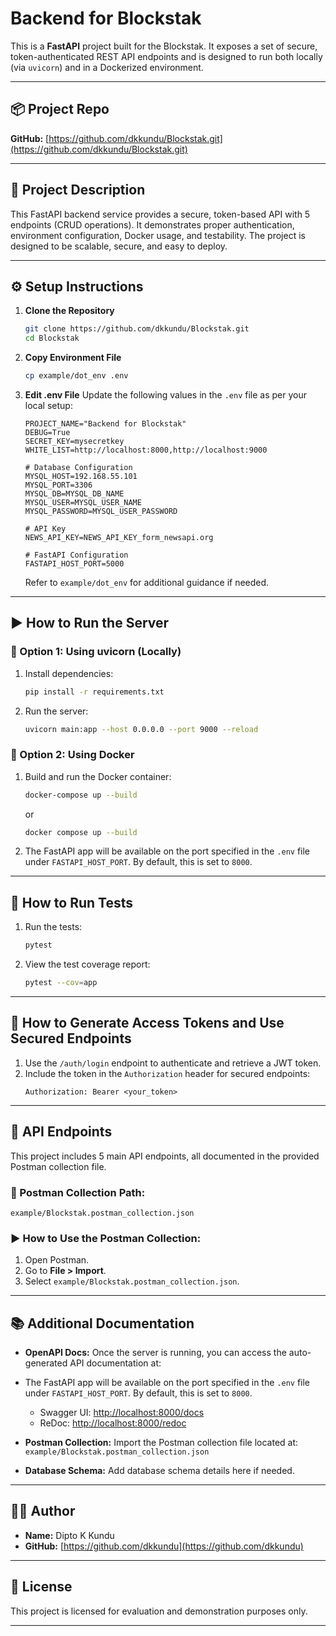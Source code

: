 # Backend for Blockstak

This is a **FastAPI** project built for the Blockstak. It exposes a set of secure, token-authenticated REST API endpoints and is designed to run both locally (via `uvicorn`) and in a Dockerized environment.

---

## 📦 Project Repo

**GitHub:** [https://github.com/dkkundu/Blockstak.git](https://github.com/dkkundu/Blockstak.git)

---

## 🚀 Project Description

This FastAPI backend service provides a secure, token-based API with 5 endpoints (CRUD operations). It demonstrates proper authentication, environment configuration, Docker usage, and testability. The project is designed to be scalable, secure, and easy to deploy.

---

## ⚙️ Setup Instructions

1. **Clone the Repository**
   ```bash
   git clone https://github.com/dkkundu/Blockstak.git
   cd Blockstak
   ```

2. **Copy Environment File**
   ```bash
   cp example/dot_env .env
   ```

3. **Edit .env File**
   Update the following values in the `.env` file as per your local setup:

   ```env
   PROJECT_NAME="Backend for Blockstak"
   DEBUG=True
   SECRET_KEY=mysecretkey
   WHITE_LIST=http://localhost:8000,http://localhost:9000

   # Database Configuration
   MYSQL_HOST=192.168.55.101
   MYSQL_PORT=3306
   MYSQL_DB=MYSQL_DB_NAME
   MYSQL_USER=MYSQL_USER_NAME
   MYSQL_PASSWORD=MYSQL_USER_PASSWORD

   # API Key
   NEWS_API_KEY=NEWS_API_KEY_form_newsapi.org

   # FastAPI Configuration
   FASTAPI_HOST_PORT=5000
   ```

   Refer to `example/dot_env` for additional guidance if needed.

---

## ▶️ How to Run the Server

### 🔧 Option 1: Using uvicorn (Locally)

1. Install dependencies:
   ```bash
   pip install -r requirements.txt
   ```

2. Run the server:
   ```bash
   uvicorn main:app --host 0.0.0.0 --port 9000 --reload
   ```

### 🐳 Option 2: Using Docker

1. Build and run the Docker container:
   ```bash
   docker-compose up --build
   ```

   or

   ```bash
   docker compose up --build
   ```

2. The FastAPI app will be available on the port specified in the `.env` file under `FASTAPI_HOST_PORT`. By default, this is set to `8000`.

---

## 🧪 How to Run Tests


1. Run the tests:
   ```bash
   pytest
   ```

2. View the test coverage report:
   ```bash
   pytest --cov=app
   ```

---

## 🔑 How to Generate Access Tokens and Use Secured Endpoints

1. Use the `/auth/login` endpoint to authenticate and retrieve a JWT token.
2. Include the token in the `Authorization` header for secured endpoints:
   ```http
   Authorization: Bearer <your_token>
   ```

---

## 📡 API Endpoints

This project includes 5 main API endpoints, all documented in the provided Postman collection file.

### 📁 Postman Collection Path:
`example/Blockstak.postman_collection.json`

### ▶️ How to Use the Postman Collection:

1. Open Postman.
2. Go to **File > Import**.
3. Select `example/Blockstak.postman_collection.json`.

---

## 📚 Additional Documentation

- **OpenAPI Docs:** Once the server is running, you can access the auto-generated API documentation at:

- The FastAPI app will be available on the port specified in the `.env` file under `FASTAPI_HOST_PORT`. By default, this is set to `8000`.

  - Swagger UI: [http://localhost:8000/docs](http://localhost:9000/docs)
  - ReDoc: [http://localhost:8000/redoc](http://localhost:9000/redoc)

- **Postman Collection:** Import the Postman collection file located at:
  `example/Blockstak.postman_collection.json`

- **Database Schema:** Add database schema details here if needed.

---

## 👨‍💻 Author

- **Name:** Dipto K Kundu
- **GitHub:** [https://github.com/dkkundu](https://github.com/dkkundu)

---

## 📝 License

This project is licensed for evaluation and demonstration purposes only.

---